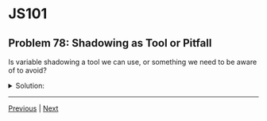 # JS101
## Problem 78: Shadowing as Tool or Pitfall

Is variable shadowing a tool we can use, or something we need to be aware of to avoid?

<details>
<summary>Solution:</summary>

Both. Variable shadowing is a natural consequence of JavaScript's scoping rules that can be used intentionally, but it's also something to be aware of to avoid bugs.

**As a tool (intentional use):**

Sometimes shadowing is useful and makes code clearer:

```js
// Using common parameter names without worrying about outer variables
let data = fetchGlobalData();

function processUser(data) {  // Intentionally use 'data' for user data
  // Work with user data, not global data
  return data.name.toUpperCase();
}

// Loop variables commonly shadow
for (let i = 0; i < 10; i++) {
  // It's fine that other 'i' variables exist elsewhere
}
```

**As a pitfall (unintentional bugs):**

```js
let total = 0;

function calculateTotal(items) {
  let total = 0;  // Oops! Shadows outer 'total' - might be unintentional
  for (let item of items) {
    total += item.price;
  }
  // Outer 'total' is unchanged!
}

calculateTotal([{price: 10}, {price: 20}]);
console.log(total);  // Still 0 - probably not what we wanted
```

**Best practices:**

1. **Be intentional** - Know when you're shadowing and why
2. **Use descriptive names** - Avoid reusing generic names like `data`, `value`, `item` at multiple levels
3. **Pay attention to parameters** - Remember they can shadow outer variables
4. **Use linters** - Tools can warn you about accidental shadowing
5. **When in doubt, use different names** - It's usually clearer

Shadowing itself isn't bad, but accidental shadowing is a common source of bugs. Be deliberate about when and why you're reusing variable names.

</details>

---

[Previous](077.md) | [Next](079.md)

